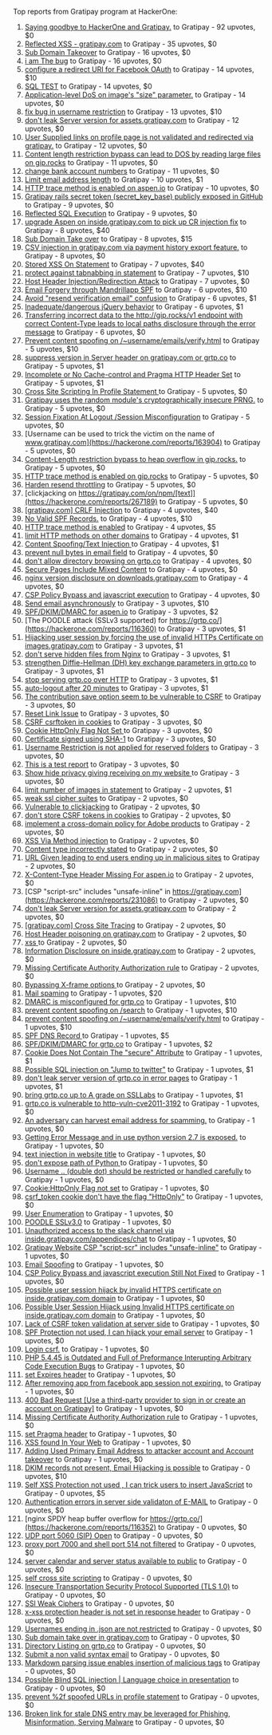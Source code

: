Top reports from Gratipay program at HackerOne:

1. [Saying goodbye to HackerOne and Gratipay.](https://hackerone.com/reports/286728) to Gratipay - 92 upvotes, $0
2. [Reflected XSS - gratipay.com](https://hackerone.com/reports/262852) to Gratipay - 35 upvotes, $0
3. [Sub Domain Takeover](https://hackerone.com/reports/221133) to Gratipay - 16 upvotes, $0
4. [i am The bug](https://hackerone.com/reports/284807) to Gratipay - 16 upvotes, $0
5. [configure a redirect URI for Facebook OAuth](https://hackerone.com/reports/140432) to Gratipay - 14 upvotes, $10
6. [SQL TEST](https://hackerone.com/reports/248037) to Gratipay - 14 upvotes, $0
7. [Application-level DoS on image's "size" parameter.](https://hackerone.com/reports/247700) to Gratipay - 14 upvotes, $0
8. [fix bug in username restriction](https://hackerone.com/reports/128121) to Gratipay - 13 upvotes, $10
9. [don't leak Server version for assets.gratipay.com](https://hackerone.com/reports/149710) to Gratipay - 12 upvotes, $0
10. [User Supplied links on profile page is not validated and redirected via gratipay.](https://hackerone.com/reports/151831) to Gratipay - 12 upvotes, $0
11. [Content length restriction bypass can lead to DOS by reading large files on gip.rocks](https://hackerone.com/reports/203388) to Gratipay - 11 upvotes, $0
12. [change bank account numbers](https://hackerone.com/reports/90805) to Gratipay - 11 upvotes, $0
13. [Limit email address length](https://hackerone.com/reports/127995) to Gratipay - 10 upvotes, $1
14. [HTTP trace method is enabled on aspen.io](https://hackerone.com/reports/203409) to Gratipay - 10 upvotes, $0
15. [Gratipay rails secret token (secret_key_base) publicly exposed in GitHub](https://hackerone.com/reports/262620) to Gratipay - 9 upvotes, $0
16. [Reflected SQL Execution](https://hackerone.com/reports/284811) to Gratipay - 9 upvotes, $0
17. [upgrade Aspen on inside.gratipay.com to pick up CR injection fix](https://hackerone.com/reports/143139) to Gratipay - 8 upvotes, $40
18. [Sub Domain Take over](https://hackerone.com/reports/111078) to Gratipay - 8 upvotes, $15
19. [CSV injection in gratipay.com via payment history export feature.](https://hackerone.com/reports/219323) to Gratipay - 8 upvotes, $0
20. [Stored XSS On Statement](https://hackerone.com/reports/84740) to Gratipay - 7 upvotes, $40
21. [protect against tabnabbing in statement](https://hackerone.com/reports/109161) to Gratipay - 7 upvotes, $10
22. [Host Header Injection/Redirection Attack](https://hackerone.com/reports/157465) to Gratipay - 7 upvotes, $0
23. [Email Forgery through Mandrillapp SPF](https://hackerone.com/reports/117097) to Gratipay - 6 upvotes, $10
24. [Avoid "resend verification email" confusion](https://hackerone.com/reports/156542) to Gratipay - 6 upvotes, $1
25. [Inadequate/dangerous jQuery behavior](https://hackerone.com/reports/211149) to Gratipay - 6 upvotes, $1
26. [Transferring incorrect data to the http://gip.rocks/v1 endpoint with correct Content-Type leads to local paths disclosure through the error message](https://hackerone.com/reports/219601) to Gratipay - 6 upvotes, $0
27. [Prevent content spoofing on /~username/emails/verify.html](https://hackerone.com/reports/117187) to Gratipay - 5 upvotes, $10
28. [suppress version in Server header on gratipay.com or grtp.co](https://hackerone.com/reports/123742) to Gratipay - 5 upvotes, $1
29. [Incomplete or No Cache-control and Pragma HTTP Header Set](https://hackerone.com/reports/185833) to Gratipay - 5 upvotes, $1
30. [Cross Site Scripting In Profile Statement ](https://hackerone.com/reports/162120) to Gratipay - 5 upvotes, $0
31. [Gratipay uses the random module's cryptographically insecure PRNG.](https://hackerone.com/reports/190373) to Gratipay - 5 upvotes, $0
32. [Session Fixation At Logout /Session Misconfiguration](https://hackerone.com/reports/193556) to Gratipay - 5 upvotes, $0
33. [Username can be used to trick the victim on the name of www.gratipay.com](https://hackerone.com/reports/163904) to Gratipay - 5 upvotes, $0
34. [Content-Length restriction bypass to heap overflow in gip.rocks.](https://hackerone.com/reports/214449) to Gratipay - 5 upvotes, $0
35. [HTTP trace method is enabled on gip.rocks](https://hackerone.com/reports/203384) to Gratipay - 5 upvotes, $0
36. [Harden resend throttling](https://hackerone.com/reports/108645) to Gratipay - 5 upvotes, $0
37. [clickjacking on https://gratipay.com/on/npm/[text]](https://hackerone.com/reports/267189) to Gratipay - 5 upvotes, $0
38. [[gratipay.com] CRLF Injection](https://hackerone.com/reports/79552) to Gratipay - 4 upvotes, $40
39. [No Valid SPF Records.](https://hackerone.com/reports/116973) to Gratipay - 4 upvotes, $10
40. [HTTP trace method is enabled](https://hackerone.com/reports/109054) to Gratipay - 4 upvotes, $5
41. [limit HTTP methods on other domains](https://hackerone.com/reports/117142) to Gratipay - 4 upvotes, $1
42. [Content Spoofing/Text Injection ](https://hackerone.com/reports/154921) to Gratipay - 4 upvotes, $1
43. [prevent null bytes in email field](https://hackerone.com/reports/150917) to Gratipay - 4 upvotes, $0
44. [don't allow directory browsing on grtp.co](https://hackerone.com/reports/151295) to Gratipay - 4 upvotes, $0
45. [Secure Pages Include Mixed Content](https://hackerone.com/reports/185835) to Gratipay - 4 upvotes, $0
46. [nginx version disclosure on downloads.gratipay.com](https://hackerone.com/reports/157507) to Gratipay - 4 upvotes, $0
47. [CSP Policy Bypass and javascript execution](https://hackerone.com/reports/241192) to Gratipay - 4 upvotes, $0
48. [Send email asynchronously](https://hackerone.com/reports/128856) to Gratipay - 3 upvotes, $10
49. [SPF/DKIM/DMARC for aspen.io](https://hackerone.com/reports/117159) to Gratipay - 3 upvotes, $2
50. [The POODLE attack (SSLv3 supported) for https://grtp.co/](https://hackerone.com/reports/116360) to Gratipay - 3 upvotes, $1
51. [Hijacking user session by forcing the use of  invalid HTTPs Certificate on images.gratipay.com](https://hackerone.com/reports/124976) to Gratipay - 3 upvotes, $1
52. [don't serve hidden files from Nginx](https://hackerone.com/reports/120026) to Gratipay - 3 upvotes, $1
53. [strengthen Diffie-Hellman (DH) key exchange parameters in grtp.co](https://hackerone.com/reports/117458) to Gratipay - 3 upvotes, $1
54. [stop serving grtp.co over HTTP](https://hackerone.com/reports/117330) to Gratipay - 3 upvotes, $1
55. [auto-logout after 20 minutes](https://hackerone.com/reports/123897) to Gratipay - 3 upvotes, $1
56. [The contribution save option seem to be vulnerable to CSRF](https://hackerone.com/reports/151827) to Gratipay - 3 upvotes, $0
57. [Reset Link Issue](https://hackerone.com/reports/161918) to Gratipay - 3 upvotes, $0
58. [CSRF csrftoken in cookies](https://hackerone.com/reports/174228) to Gratipay - 3 upvotes, $0
59. [Cookie HttpOnly Flag Not Set ](https://hackerone.com/reports/190194) to Gratipay - 3 upvotes, $0
60. [Certificate signed using SHA-1](https://hackerone.com/reports/190015) to Gratipay - 3 upvotes, $0
61. [Username Restriction is not applied for reserved folders](https://hackerone.com/reports/163949) to Gratipay - 3 upvotes, $0
62. [This is a test report](https://hackerone.com/reports/151165) to Gratipay - 3 upvotes, $0
63. [Show hide privacy giving receiving on my website ](https://hackerone.com/reports/262088) to Gratipay - 3 upvotes, $0
64. [limit number of images in statement](https://hackerone.com/reports/117739) to Gratipay - 2 upvotes, $1
65. [weak ssl cipher suites](https://hackerone.com/reports/76303) to Gratipay - 2 upvotes, $0
66. [Vulnerable to clickjacking](https://hackerone.com/reports/123782) to Gratipay - 2 upvotes, $0
67. [don't store CSRF tokens in cookies](https://hackerone.com/reports/140377) to Gratipay - 2 upvotes, $0
68. [implement a cross-domain policy for Adobe products](https://hackerone.com/reports/90778) to Gratipay - 2 upvotes, $0
69. [XSS Via Method injection](https://hackerone.com/reports/161621) to Gratipay - 2 upvotes, $0
70. [Content type incorrectly stated](https://hackerone.com/reports/190964) to Gratipay - 2 upvotes, $0
71. [URL Given leading to end users ending up in malicious sites](https://hackerone.com/reports/209821) to Gratipay - 2 upvotes, $0
72. [X-Content-Type Header Missing For aspen.io](https://hackerone.com/reports/118033) to Gratipay - 2 upvotes, $0
73. [CSP "script-src" includes "unsafe-inline" in https://gratipay.com](https://hackerone.com/reports/231086) to Gratipay - 2 upvotes, $0
74. [don't leak Server version for assets.gratipay.com](https://hackerone.com/reports/151302) to Gratipay - 2 upvotes, $0
75. [[gratipay.com] Cross Site Tracing](https://hackerone.com/reports/152834) to Gratipay - 2 upvotes, $0
76. [Host Header poisoning on gratipay.com](https://hackerone.com/reports/158482) to Gratipay - 2 upvotes, $0
77. [xss ](https://hackerone.com/reports/262005) to Gratipay - 2 upvotes, $0
78. [Information Disclosure on inside.gratipay.com](https://hackerone.com/reports/267213) to Gratipay - 2 upvotes, $0
79. [Missing Certificate Authority Authorization rule](https://hackerone.com/reports/261706) to Gratipay - 2 upvotes, $0
80. [Bypassing X-frame options ](https://hackerone.com/reports/283951) to Gratipay - 2 upvotes, $0
81. [Mail spaming](https://hackerone.com/reports/87531) to Gratipay - 1 upvotes, $20
82. [DMARC is misconfigured for grtp.co](https://hackerone.com/reports/117325) to Gratipay - 1 upvotes, $10
83. [prevent content spoofing on /search](https://hackerone.com/reports/115284) to Gratipay - 1 upvotes, $10
84. [prevent content spoofing on /~username/emails/verify.html](https://hackerone.com/reports/126010) to Gratipay - 1 upvotes, $10
85. [SPF DNS Record ](https://hackerone.com/reports/115275) to Gratipay - 1 upvotes, $5
86. [SPF/DKIM/DMARC for grtp.co](https://hackerone.com/reports/117149) to Gratipay - 1 upvotes, $2
87. [Cookie Does Not Contain The "secure" Attribute](https://hackerone.com/reports/123849) to Gratipay - 1 upvotes, $1
88. [Possible SQL injection on "Jump to twitter"](https://hackerone.com/reports/81701) to Gratipay - 1 upvotes, $1
89. [don't leak server version of grtp.co in error pages](https://hackerone.com/reports/136720) to Gratipay - 1 upvotes, $1
90. [bring grtp.co up to A grade on SSLLabs](https://hackerone.com/reports/131065) to Gratipay - 1 upvotes, $1
91. [grtp.co is vulnerable to http-vuln-cve2011-3192](https://hackerone.com/reports/112687) to Gratipay - 1 upvotes, $0
92. [An adversary can harvest email address for spamming.](https://hackerone.com/reports/128035) to Gratipay - 1 upvotes, $0
93. [Getting Error Message and in use python version 2.7 is exposed.](https://hackerone.com/reports/128041) to Gratipay - 1 upvotes, $0
94. [text injection in website title](https://hackerone.com/reports/128764) to Gratipay - 1 upvotes, $0
95. [don't expose path of Python ](https://hackerone.com/reports/138659) to Gratipay - 1 upvotes, $0
96. [Username .. (double dot) should be restricted or handled carefully](https://hackerone.com/reports/152477) to Gratipay - 1 upvotes, $0
97. [Cookie:HttpOnly Flag not set](https://hackerone.com/reports/157563) to Gratipay - 1 upvotes, $0
98. [csrf_token cookie don't have the flag "HttpOnly"](https://hackerone.com/reports/123900) to Gratipay - 1 upvotes, $0
99. [User Enumeration](https://hackerone.com/reports/192986) to Gratipay - 1 upvotes, $0
100. [POODLE SSLv3.0](https://hackerone.com/reports/219499) to Gratipay - 1 upvotes, $0
101. [Unauthorized access to the slack channel via inside.gratipay.com/appendices/chat](https://hackerone.com/reports/226648) to Gratipay - 1 upvotes, $0
102. [Gratipay Website CSP "script-scr" includes "unsafe-inline"](https://hackerone.com/reports/231510) to Gratipay - 1 upvotes, $0
103. [Email Spoofing](https://hackerone.com/reports/240987) to Gratipay - 1 upvotes, $0
104. [CSP Policy Bypass and javascript execution Still Not Fixed](https://hackerone.com/reports/241341) to Gratipay - 1 upvotes, $0
105. [Possible user session hijack by invalid HTTPS certificate on inside.gratipay.com domain](https://hackerone.com/reports/241892) to Gratipay - 1 upvotes, $0
106. [Possible User Session Hijack using Invalid HTTPS certificate on inside.gratipay.com domain](https://hackerone.com/reports/242622) to Gratipay - 1 upvotes, $0
107. [Lack of CSRF token validation at server side](https://hackerone.com/reports/163815) to Gratipay - 1 upvotes, $0
108. [SPF Protection not used, I can hijack your email server](https://hackerone.com/reports/93157) to Gratipay - 1 upvotes, $0
109. [Login csrf.](https://hackerone.com/reports/117195) to Gratipay - 1 upvotes, $0
110. [PHP 5.4.45 is Outdated and Full of Preformance Interupting Arbitrary Code Execution Bugs](https://hackerone.com/reports/131452) to Gratipay - 1 upvotes, $0
111. [set Expires header](https://hackerone.com/reports/145207) to Gratipay - 1 upvotes, $0
112. [After removing app from facebook app session not expiring.](https://hackerone.com/reports/129209) to Gratipay - 1 upvotes, $0
113. [400 Bad Request [Use a third-party provider to sign in or create an account on Gratipay]](https://hackerone.com/reports/267212) to Gratipay - 1 upvotes, $0
114. [Missing Certificate Authority Authorization rule](https://hackerone.com/reports/260928) to Gratipay - 1 upvotes, $0
115. [set Pragma header](https://hackerone.com/reports/145206) to Gratipay - 1 upvotes, $0
116. [XSS found In Your Web](https://hackerone.com/reports/164922) to Gratipay - 1 upvotes, $0
117. [Adding Used Primary Email Address to attacker account and Account takeover](https://hackerone.com/reports/273647) to Gratipay - 1 upvotes, $0
118. [DKIM records not present, Email Hijacking is possible](https://hackerone.com/reports/84287) to Gratipay - 0 upvotes, $10
119. [Self XSS Protection not used , I can trick users to insert JavaScript](https://hackerone.com/reports/76307) to Gratipay - 0 upvotes, $5
120. [Authentication errors in server side validaton of E-MAIL](https://hackerone.com/reports/80883) to Gratipay - 0 upvotes, $0
121. [nginx SPDY heap buffer overflow for https://grtp.co/](https://hackerone.com/reports/116352) to Gratipay - 0 upvotes, $0
122. [UDP port 5060 (SIP) Open](https://hackerone.com/reports/116774) to Gratipay - 0 upvotes, $0
123. [proxy port 7000 and shell port 514 not filtered](https://hackerone.com/reports/116618) to Gratipay - 0 upvotes, $0
124. [server calendar and server status available to public](https://hackerone.com/reports/116621) to Gratipay - 0 upvotes, $0
125. [self cross site scripting](https://hackerone.com/reports/245762) to Gratipay - 0 upvotes, $0
126. [Insecure Transportation Security Protocol Supported (TLS 1.0)](https://hackerone.com/reports/163812) to Gratipay - 0 upvotes, $0
127. [SSl Weak Ciphers](https://hackerone.com/reports/244070) to Gratipay - 0 upvotes, $0
128. [x-xss protection header is not set in response header](https://hackerone.com/reports/162336) to Gratipay - 0 upvotes, $0
129. [Usernames ending in .json are not restricted](https://hackerone.com/reports/161935) to Gratipay - 0 upvotes, $0
130. [Sub domain take over in gratipay.com](https://hackerone.com/reports/257331) to Gratipay - 0 upvotes, $0
131. [Directory Listing on grtp.co](https://hackerone.com/reports/109116) to Gratipay - 0 upvotes, $0
132. [Submit a non valid syntax email](https://hackerone.com/reports/131053) to Gratipay - 0 upvotes, $0
133. [Markdown parsing issue enables insertion of malicious tags](https://hackerone.com/reports/116512) to Gratipay - 0 upvotes, $0
134. [Possible Blind SQL injection | Language choice in presentation](https://hackerone.com/reports/131047) to Gratipay - 0 upvotes, $0
135. [prevent %2f spoofed URLs in profile statement](https://hackerone.com/reports/128910) to Gratipay - 0 upvotes, $0
136. [Broken link for stale DNS entry may be leveraged for Phishing, Misinformation, Serving Malware](https://hackerone.com/reports/279351) to Gratipay - 0 upvotes, $0
